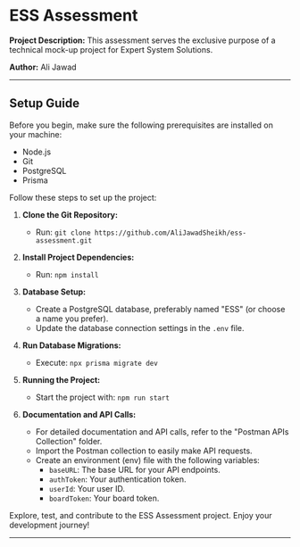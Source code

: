 # ESS Assessment

**Project Description:** This assessment serves the exclusive purpose of a technical mock-up project for Expert System Solutions.

**Author:** Ali Jawad

---

## Setup Guide

Before you begin, make sure the following prerequisites are installed on your machine:

- Node.js
- Git
- PostgreSQL
- Prisma

Follow these steps to set up the project:

1. **Clone the Git Repository:**
   - Run: `git clone https://github.com/AliJawadSheikh/ess-assessment.git`

2. **Install Project Dependencies:**
   - Run: `npm install`

3. **Database Setup:**
   - Create a PostgreSQL database, preferably named "ESS" (or choose a name you prefer).
   - Update the database connection settings in the `.env` file.

4. **Run Database Migrations:**
   - Execute: `npx prisma migrate dev`

5. **Running the Project:**
   - Start the project with: `npm run start`

6. **Documentation and API Calls:**
   - For detailed documentation and API calls, refer to the "Postman APIs Collection" folder.
   - Import the Postman collection to easily make API requests.
   - Create an environment (env) file with the following variables:
     - `baseURL`: The base URL for your API endpoints.
     - `authToken`: Your authentication token.
     - `userId`: Your user ID.
     - `boardToken`: Your board token.

Explore, test, and contribute to the ESS Assessment project. Enjoy your development journey!

---
